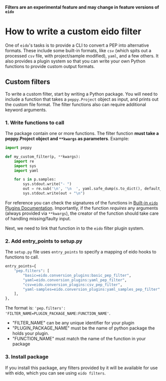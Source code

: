 **Filters are an experimental feature and may change in feature versions of `eido`**

# How to write a custom eido filter

One of `eido`'s tasks is to provide a CLI to convert a PEP into alternative formats. These include some built-in formats, like `csv` (which spits out a processed `csv` file, with project/sample modified), `yaml`, and a few others. It also provides a plugin system so that you can write your own Python functions to provide custom output formats.

## Custom filters

To write a custom filter, start by writing a Python package. You will need to include a function that takes a `peppy.Project` object as input, and prints out the custom file format. The filter functions also can require additional keyword arguments.

### 1. Write functions to call

The package contain one or more functions. The filter function **must take a peppy.Project object and `**kwargs` as parameters**. Example:

```python
import peppy

def my_custom_filter(p, **kwargs):
    import re
    import sys
    import yaml

    for s in p.samples:
        sys.stdout.write("- ")
        out = re.sub('\n', '\n  ', yaml.safe_dump(s.to_dict(), default_flow_style=False))
        sys.stdout.write(out + "\n")
```
For reference you can check the signatures of the functions in [Built-in `eido` Plugins Documentation](plugin_api_docs.md). Importantly, if the function *requires* any arguments (always provided via `**kwargs`), the creator of the function should take care of handling missing/faulty input.

Next, we need to link that function in to the `eido` filter plugin system.

### 2. Add entry_points to setup.py

The `setup.py` file uses `entry_points` to specify a mapping of eido hooks to functions to call.

```python
entry_points={
    "pep.filters": [
        "basic=eido.conversion_plugins:basic_pep_filter",
        "yaml=eido.conversion_plugins:yaml_pep_filter",
        "csv=eido.conversion_plugins:csv_pep_filter",
        "yaml-samples=eido.conversion_plugins:yaml_samples_pep_filter",
    ],
},
```

The format is: `'pep.filters': 'FILTER_NAME=PLUGIN_PACKAGE_NAME:FUNCTION_NAME'`.

- "FILTER_NAME" can be any unique identifier for your plugin
- "PLUGIN_PACKAGE_NAME" must be the name of python package the holds your plugin.
- "FUNCTION_NAME" must match the name of the function in your package

### 3. Install package

If you install this package, any filters provided by it will be available for use with eido, which you can see using `eido filters`.
